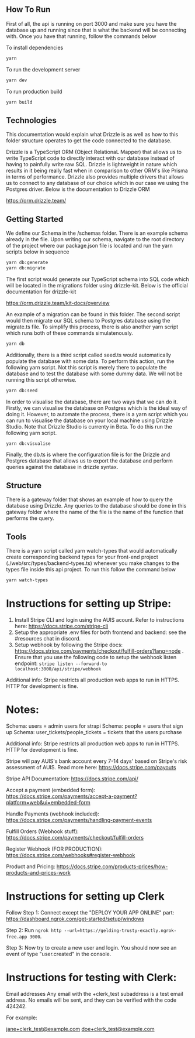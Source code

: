 ## How To Run

First of all, the api is running on port 3000 and make sure you have the database up and running since that is what the backend will be connecting with. Once you have that running, follow the commands below

To install dependencies
```bash
yarn
```
To run the development server
```bash
yarn dev
```
To run production build
```bash
yarn build
```

## Technologies

This documentation would explain what Drizzle is as well as how to this folder structure operates to get the code connected to the database.

Drizzle is a TypeScript ORM (Object RelationaL Mapper) that allows us to write TypeScript code to directly interact with our database instead of having to painfully write raw SQL. Drizzle is lightweight in nature which results in it being really fast when in comparison to other ORM's like Prisma in terms of performance. Drizzle also provides multiple drivers that allows us to connect to any database of our choice which in our case we using the Postgres driver. Below is the documentation to Drizzle ORM

https://orm.drizzle.team/

## Getting Started

We define our Schema in the /schemas folder. There is an example schema already in the file. Upon writing our schema, navigate to the root directory of the project where our package.json file is located and run the yarn scripts below in sequence

```bash
yarn db:generate
yarn db:migrate
```

The first script would generate our TypeScript schema into SQL code which will be located in the migrations folder using drizzle-kit. Below is the official documentation for drizzle-kit

https://orm.drizzle.team/kit-docs/overview

An example of a migration can be found in this folder. The second script would then migrate our SQL schema to Postgres database using the migrate.ts file. To simplify this process, there is also another yarn script which runs both of these commands simulatenously.

```bash
yarn db
```

Additionally, there is a third script called seed.ts would automatically populate the database with some data. To perform this action, run the following yarn script. Not this script is merely there to populate the database and to test the database with some dummy data. We will not be running this script otherwise.

```bash
yarn db:seed
```

In order to visualise the database, there are two ways that we can do it. Firstly, we can visualise the database on Postgres which is the ideal way of doing it. However, to automate the process, there is a yarn script which you can run to visualise the database on your local machine using Drizzle Studio. Note that Drizzle Studio is currenty in Beta. To do this run the following yarn script.

```bash
yarn db:visualise
```

Finally, the db.ts is where the configuration file is for the Drizzle and Postgres database that allows us to export the database and perform queries against the database in drizzle syntax.

## Structure

There is a gateway folder that shows an example of how to query the database using Drizzle. Any queries to the database should be done in this gateway folder where the name of the file is the name of the function that performs the query.

## Tools

There is a yarn script called yarn watch-types that would automatically create corresponding backend types for your front-end project (./web/src/types/backend-types.ts) whenever you make changes to the types file inside this api project. To run this follow the command below

```bash
yarn watch-types
```

# Instructions for setting up Stripe:

1. Install Stripe CLI and login using the AUIS acount. Refer to instructions here: https://docs.stripe.com/stripe-cli 
2. Setup the appropriate .env files for both frontend and backend: see the #resources chat in discord. 
3. Setup webhook by following the Stripe docs: https://docs.stripe.com/payments/checkout/fulfill-orders?lang=node . Ensure that you use the following code to setup the webhook listen endpoint: `stripe listen --forward-to localhost:3000/api/stripe/webhook`

Additional info: Stripe restricts all production web apps to run in HTTPS. HTTP for development is fine. 

# Notes:
Schema: users = admin users for strapi
Schema: people = users that sign up
Schema: user_tickets/people_tickets = tickets that the users purchase

Additional info: Stripe restricts all production web apps to run in HTTPS. HTTP for development is fine. 

Stripe will pay AUIS's bank account every 7-14 days' based on Stripe's risk assessment of AUIS. Read more here: https://docs.stripe.com/payouts

Stripe API Documentation: https://docs.stripe.com/api/

Accept a payment (embedded form): https://docs.stripe.com/payments/accept-a-payment?platform=web&ui=embedded-form

Handle Payments (webhook included): https://docs.stripe.com/payments/handling-payment-events

Fulfill Orders (Webhook stuff): https://docs.stripe.com/payments/checkout/fulfill-orders

Register Webhook (FOR PRODUCTION): https://docs.stripe.com/webhooks#register-webhook

Product and Pricing: https://docs.stripe.com/products-prices/how-products-and-prices-work

# Instructions for setting up Clerk
Follow Step 1: Connect except the "DEPLOY YOUR APP ONLINE" part: https://dashboard.ngrok.com/get-started/setup/windows

Step 2: Run `ngrok http --url=https://gelding-trusty-exactly.ngrok-free.app 3000`. 

Step 3: Now try to create a new user and login. You should now see an event of type "user.created" in the console. 

# Instructions for testing with Clerk:

Email addresses
Any email with the +clerk_test subaddress is a test email address. No emails will be sent, and they can be verified with the code 424242.

For example:

jane+clerk_test@example.com
doe+clerk_test@example.com